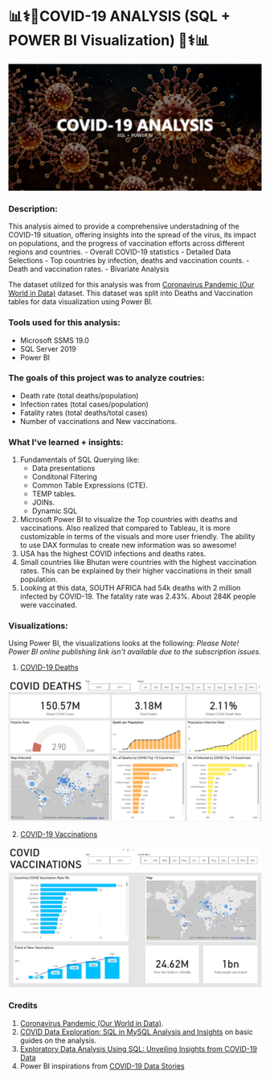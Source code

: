 # :bar_chart::medical_symbol::microbe:COVID-19 ANALYSIS (SQL + POWER BI Visualization) :microbe::medical_symbol::bar_chart:

![Banner](https://github.com/yuunam97/covid-19-SQL-Analysis/blob/main/images/covid-banner.png?raw=true)

### Description:
This analysis aimed to provide a comprehensive understadning of the COVID-19 situation, offering insights into the spread of the virus, its impact on populations, and the progress of vaccination efforts across different regions and countries.
    - Overall COVID-19 statistics 
    - Detailed Data Selections
    - Top countries by infection, deaths and vaccination counts. 
    - Death and vaccination rates. 
    - Bivariate Analysis

The dataset utilized for this analysis was from [Coronavirus Pandemic (Our World in Data)](https://ourworldindata.org/coronavirus) dataset. This dataset was split into Deaths and Vaccination tables for data visualization using Power BI. 

### Tools used for this analysis:
- Microsoft SSMS 19.0
- SQL Server 2019
- Power BI

### The goals of this project was to analyze coutries:
- Death rate (total deaths/population)
- Infection rates (total cases/population)
- Fatality rates (total deaths/total cases)
- Number of vaccinations and New vaccinations.

### What I've learned + insights:
1. Fundamentals of SQL Querying like:
    - Data presentations
    - Conditonal Filtering
    - Common Table Expressions (CTE).
    - TEMP tables.
    - JOINs.
    - Dynamic SQL
2. Microsoft Power BI to visualize the Top countries with deaths and vaccinations. Also realized that compared to Tableau, it is more customizable in terms of the visuals and more user friendly. The ability to use DAX formulas to create new information was so awesome!
3. USA has the highest COVID infections and deaths rates. 
4. Small countries like Bhutan were countries with the highest vaccination rates. This can be explained by their higher vaccinations in their small population. 
5. Looking at this data, SOUTH AFRICA had 54k deaths with 2 million infected by COVID-19. The fatality rate was 2.43%. About 284K people were vaccinated. 

### Visualizations:
Using Power BI, the visualizations looks at the following:
_Please Note! Power BI online publishing link isn't available due to the subscription issues._

1. [COVID-19 Deaths](https://app.powerbi.com/reportEmbed?reportId=87b53381-bfe2-42e5-9da2-a640c0f4ac9c&autoAuth=true&ctid=92454335-564e-4ccf-b0b0-24445b8c03f7)

![PowerBI-Deaths](https://github.com/yuunam97/covid-19-SQL-Analysis/blob/main/images/powerbi-deaths.png?raw=true)

2. [COVID-19 Vaccinations](https://app.powerbi.com/reportEmbed?reportId=87b53381-bfe2-42e5-9da2-a640c0f4ac9c&autoAuth=true&ctid=92454335-564e-4ccf-b0b0-24445b8c03f7)

![PowerBI-Vaccinations](https://github.com/yuunam97/covid-19-SQL-Analysis/blob/main/images/powerbi-vaccinations.png?raw=true)

### Credits
1. [Coronavirus Pandemic (Our World in Data)](https://ourworldindata.org/coronavirus).
2. [COVID Data Exploration: SQL in MySQL Analysis and Insights](https://www.linkedin.com/pulse/data-exploration-covid-project-using-sql-sheik-sha-ha-m/) on basic guides on the analysis.
3. [Exploratory Data Analysis Using SQL: Unveiling Insights from COVID-19 Data](https://medium.com/@aimanmaznan/exploratory-data-analysis-using-sql-unveiling-insights-from-covid-19-data-c1ec3fe7f132)
4. Power BI inspirations from [COVID-19 Data Stories](https://community.fabric.microsoft.com/t5/COVID-19-Data-Stories-Gallery/bd-p/pbi_covid19_datastories)